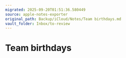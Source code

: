 ```yaml
---
migrated: 2025-09-20T01:51:36.580449
source: apple-notes-exporter
original_path: Backup/iCloud/Notes/Team birthdays.md
vault_folder: Inbox/to-review
---
```

# Team birthdays

